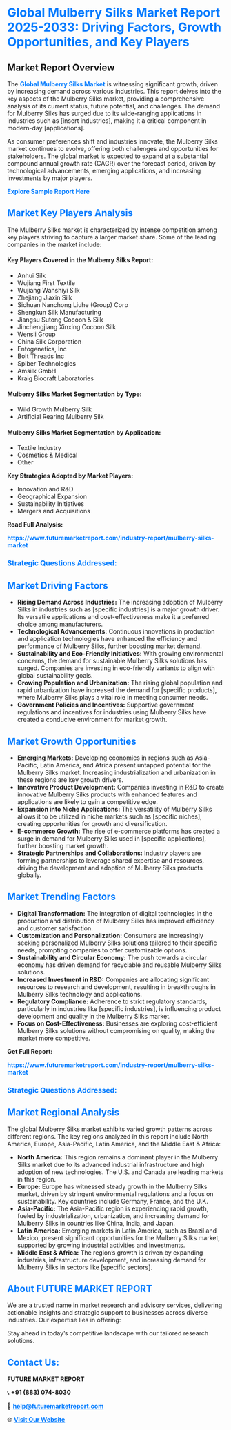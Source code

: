 <h1 style="color: #007BFF;">Global Mulberry Silks Market Report 2025-2033: Driving Factors, Growth Opportunities, and Key Players</h1>

<section id="overview">
<h2>Market Report Overview</h2>
<p>The <a href="https://www.futuremarketreport.com/industry-report/mulberry-silks-market" style="color: #007BFF; text-decoration: none;"><strong>Global Mulberry Silks Market</strong></a> is witnessing significant growth, driven by increasing demand across various industries. This report delves into the key aspects of the Mulberry Silks market, providing a comprehensive analysis of its current status, future potential, and challenges. The demand for Mulberry Silks has surged due to its wide-ranging applications in industries such as [insert industries], making it a critical component in modern-day [applications].</p>
<p>As consumer preferences shift and industries innovate, the Mulberry Silks market continues to evolve, offering both challenges and opportunities for stakeholders. The global market is expected to expand at a substantial compound annual growth rate (CAGR) over the forecast period, driven by technological advancements, emerging applications, and increasing investments by major players.</p>
</section>

<section id="overview">
<p><a href="https://www.futuremarketreport.com/request-sample/reportId=102454" style="color: #007BFF; text-decoration: none;"><strong>Explore Sample Report Here</strong></a></p>
</section>

<section id="key-players">
<h2 style="color: #007BFF;">Market Key Players Analysis</h2>
<p>The Mulberry Silks market is characterized by intense competition among key players striving to capture a larger market share. Some of the leading companies in the market include:</p>
<h4>Key Players Covered in the Mulberry Silks Report:</h4>
<ul><li>Anhui Silk</li><li>Wujiang First Textile</li><li>Wujiang Wanshiyi Silk</li><li>Zhejiang Jiaxin Silk</li><li>Sichuan Nanchong Liuhe (Group) Corp</li><li>Shengkun Silk Manufacturing</li><li>Jiangsu Sutong Cocoon &amp; Silk</li><li>Jinchengjiang Xinxing Cocoon Silk</li><li>Wensli Group</li><li>China Silk Corporation</li><li>Entogenetics, Inc</li><li>Bolt Threads Inc</li><li>Spiber Technologies</li><li>Amsilk GmbH</li><li>Kraig Biocraft Laboratories</li></ul>
<h4>Mulberry Silks Market Segmentation by Type:</h4>
<ul><li>Wild Growth Mulberry Silk</li><li>Artificial Rearing Mulberry Silk</li></ul>

<h4>Mulberry Silks Market Segmentation by Application:</h4>
<ul><li>Textile Industry</li><li>Cosmetics &amp; Medical</li><li>Other</li></ul>
<p><strong>Key Strategies Adopted by Market Players:</strong></p>
<ul>
<li>Innovation and R&D</li>
<li>Geographical Expansion</li>
<li>Sustainability Initiatives</li>
<li>Mergers and Acquisitions</li>
</ul>
</section>

<section>
<p><strong>Read Full Analysis: </strong></p><a href="https://www.futuremarketreport.com/industry-report/mulberry-silks-market" style="color: #007BFF; text-decoration: none;"><strong>https://www.futuremarketreport.com/industry-report/mulberry-silks-market</strong></a>
<h3 style="color: #007BFF;">Strategic Questions Addressed:</h3>
</section>

<section id="driving-factors">
<h2 style="color: #007BFF;">Market Driving Factors</h2>
<ul>
<li><strong>Rising Demand Across Industries:</strong> The increasing adoption of Mulberry Silks in industries such as [specific industries] is a major growth driver. Its versatile applications and cost-effectiveness make it a preferred choice among manufacturers.</li>
<li><strong>Technological Advancements:</strong> Continuous innovations in production and application technologies have enhanced the efficiency and performance of Mulberry Silks, further boosting market demand.</li>
<li><strong>Sustainability and Eco-Friendly Initiatives:</strong> With growing environmental concerns, the demand for sustainable Mulberry Silks solutions has surged. Companies are investing in eco-friendly variants to align with global sustainability goals.</li>
<li><strong>Growing Population and Urbanization:</strong> The rising global population and rapid urbanization have increased the demand for [specific products], where Mulberry Silks plays a vital role in meeting consumer needs.</li>
<li><strong>Government Policies and Incentives:</strong> Supportive government regulations and incentives for industries using Mulberry Silks have created a conducive environment for market growth.</li>
</ul>
</section>

<section id="growth-opportunities">
<h2 style="color: #007BFF;">Market Growth Opportunities</h2>
<ul>
<li><strong>Emerging Markets:</strong> Developing economies in regions such as Asia-Pacific, Latin America, and Africa present untapped potential for the Mulberry Silks market. Increasing industrialization and urbanization in these regions are key growth drivers.</li>
<li><strong>Innovative Product Development:</strong> Companies investing in R&D to create innovative Mulberry Silks products with enhanced features and applications are likely to gain a competitive edge.</li>
<li><strong>Expansion into Niche Applications:</strong> The versatility of Mulberry Silks allows it to be utilized in niche markets such as [specific niches], creating opportunities for growth and diversification.</li>
<li><strong>E-commerce Growth:</strong> The rise of e-commerce platforms has created a surge in demand for Mulberry Silks used in [specific applications], further boosting market growth.</li>
<li><strong>Strategic Partnerships and Collaborations:</strong> Industry players are forming partnerships to leverage shared expertise and resources, driving the development and adoption of Mulberry Silks products globally.</li>
</ul>
</section>

<section id="trending-factors">
<h2 style="color: #007BFF;">Market Trending Factors</h2>
<ul>
<li><strong>Digital Transformation:</strong> The integration of digital technologies in the production and distribution of Mulberry Silks has improved efficiency and customer satisfaction.</li>
<li><strong>Customization and Personalization:</strong> Consumers are increasingly seeking personalized Mulberry Silks solutions tailored to their specific needs, prompting companies to offer customizable options.</li>
<li><strong>Sustainability and Circular Economy:</strong> The push towards a circular economy has driven demand for recyclable and reusable Mulberry Silks solutions.</li>
<li><strong>Increased Investment in R&D:</strong> Companies are allocating significant resources to research and development, resulting in breakthroughs in Mulberry Silks technology and applications.</li>
<li><strong>Regulatory Compliance:</strong> Adherence to strict regulatory standards, particularly in industries like [specific industries], is influencing product development and quality in the Mulberry Silks market.</li>
<li><strong>Focus on Cost-Effectiveness:</strong> Businesses are exploring cost-efficient Mulberry Silks solutions without compromising on quality, making the market more competitive.</li>
</ul>
</section>

<section>
<p><strong>Get Full Report: </strong></p><a href="https://www.futuremarketreport.com/industry-report/mulberry-silks-market" style="color: #007BFF; text-decoration: none;"><strong>https://www.futuremarketreport.com/industry-report/mulberry-silks-market</strong></a>
<h3 style="color: #007BFF;">Strategic Questions Addressed:</h3>
</section>


<section id="regional-analysis">
<h2 style="color: #007BFF;">Market Regional Analysis</h2>
<p>The global Mulberry Silks market exhibits varied growth patterns across different regions. The key regions analyzed in this report include North America, Europe, Asia-Pacific, Latin America, and the Middle East & Africa:</p>
<ul>
<li><strong>North America:</strong> This region remains a dominant player in the Mulberry Silks market due to its advanced industrial infrastructure and high adoption of new technologies. The U.S. and Canada are leading markets in this region.</li>
<li><strong>Europe:</strong> Europe has witnessed steady growth in the Mulberry Silks market, driven by stringent environmental regulations and a focus on sustainability. Key countries include Germany, France, and the U.K.</li>
<li><strong>Asia-Pacific:</strong> The Asia-Pacific region is experiencing rapid growth, fueled by industrialization, urbanization, and increasing demand for Mulberry Silks in countries like China, India, and Japan.</li>
<li><strong>Latin America:</strong> Emerging markets in Latin America, such as Brazil and Mexico, present significant opportunities for the Mulberry Silks market, supported by growing industrial activities and investments.</li>
<li><strong>Middle East & Africa:</strong> The region’s growth is driven by expanding industries, infrastructure development, and increasing demand for Mulberry Silks in sectors like [specific sectors].</li>
</ul>
</section>

<footer>
<h2 style="color: #007BFF;">About FUTURE MARKET REPORT</h2>
<p>We are a trusted name in market research and advisory services, delivering actionable insights and strategic support to businesses across diverse industries. Our expertise lies in offering:</p>

<p>Stay ahead in today’s competitive landscape with our tailored research solutions.</p>

<h2 style="color: #007BFF;">Contact Us:</h2>
<p><strong>FUTURE MARKET REPORT</strong></p>
<p>📞 <strong>+91 (883) 074-8030</strong></p>
<p>📧 <strong><a href="mailto:help@futuremarketreport.com" style="color: #007BFF;">help@futuremarketreport.com</a></strong></p>
<p>🌐 <strong><a href="https://www.futuremarketreport.com/" style="color: #007BFF;">Visit Our Website</a></strong></p>
</footer>
